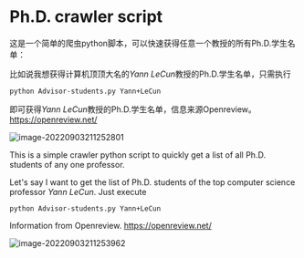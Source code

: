 #  Ph.D. crawler script

这是一个简单的爬虫python脚本，可以快速获得任意一个教授的所有Ph.D.学生名单：

比如说我想获得计算机顶顶大名的*Yann LeCun*教授的Ph.D.学生名单，只需执行

```
python Advisor-students.py Yann+LeCun
```

即可获得*Yann LeCun*教授的Ph.D.学生名单，信息来源Openreview。https://openreview.net/

![image-20220903211252801](../AppData/Roaming/Typora/typora-user-images/image-20220903211252801.png)

This is a simple crawler python script to quickly get a list of all Ph.D. students of any one professor.

Let's say I want to get the list of Ph.D. students of the top computer science professor *Yann LeCun*. Just execute

```
python Advisor-students.py Yann+LeCun
```

Information from Openreview. https://openreview.net/

![image-20220903211253962](../AppData/Roaming/Typora/typora-user-images/image-20220903211253962.png)